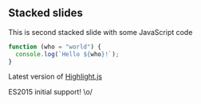 ## Stacked slides

This is second stacked slide with some JavaScript code

```js
function (who = "world") {
  console.log(`Hello ${who}!`);
}
```

Latest version of [Highlight.js](https://github.com/isagalaev/highlight.js)

ES2015 initial support! \o/
